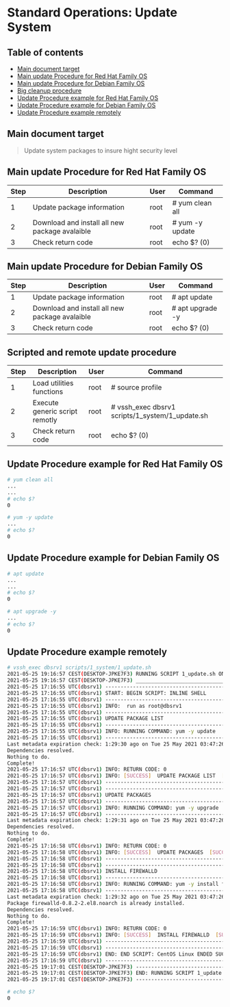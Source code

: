 # Standard Operations: Update System

## Table of contents
- [Main document target](#main-document-target)
- [Main update Procedure for Red Hat Family OS](#main-update-procedure-for-red-hat-family-os)
- [Main update Procedure for Debian Family OS](#main-update-procedure-for-debian-family-os)
- [Big cleanup procedure](#big-cleanup-procedure)
- [Update Procedure example for Red Hat Family OS](#update-procedure-example-for-red-hat-family-os)
- [Update Procedure example for Debian Family OS](#update-procedure-example-for-debian-family-os)
- [Update Procedure example remotely](#update-procedure-example-remotely)

## Main document target

> Update system packages to insure hight security level


## Main update Procedure for Red Hat Family OS
| Step | Description | User | Command |
| --- | --- | --- | --- |
| 1 | Update package information | root | # yum clean all |
| 2 | Download and install all new package avalaible | root | # yum -y update |
| 3 | Check return code | root | echo $? (0) |

## Main update Procedure for Debian Family OS
| Step | Description | User | Command |
| --- | --- | --- | --- |
| 1 | Update package information | root | # apt update |
| 2 | Download and install all new package avalaible | root | # apt upgrade -y |
| 3 | Check return code | root | echo $? (0) |

## Scripted and remote update procedure
| Step | Description | User | Command |
| --- | --- | --- | --- |
| 1 | Load utilities functions  | root | # source profile |
| 2 | Execute generic script remotly  | root | # vssh_exec dbsrv1 scripts/1_system/1_update.sh |
| 3 | Check return code | root | echo $? (0) |

##  Update Procedure example for Red Hat Family OS
```bash
# yum clean all
...
...
# echo $?
0

# yum -y update
...
# echo $?
0
```

##  Update Procedure example for Debian Family OS
```bash
# apt update
...
...
# echo $?
0

# apt upgrade -y
...
# echo $?
0
```

##  Update Procedure example remotely
```bash
# vssh_exec dbsrv1 scripts/1_system/1_update.sh
2021-05-25 19:16:57 CEST(DESKTOP-JPKE7F3) RUNNING SCRIPT 1_update.sh ON dbsrv1(192.168.33.191) SERVER
2021-05-25 19:16:57 CEST(DESKTOP-JPKE7F3) _____________________________________________________________________________
2021-05-25 17:16:55 UTC(dbsrv1) -----------------------------------------------------------------------------
2021-05-25 17:16:55 UTC(dbsrv1) START: BEGIN SCRIPT: INLINE SHELL
2021-05-25 17:16:55 UTC(dbsrv1) -----------------------------------------------------------------------------
2021-05-25 17:16:55 UTC(dbsrv1) INFO:  run as root@dbsrv1
2021-05-25 17:16:55 UTC(dbsrv1) -----------------------------------------------------------------------------
2021-05-25 17:16:55 UTC(dbsrv1) UPDATE PACKAGE LIST
2021-05-25 17:16:55 UTC(dbsrv1) -----------------------------------------------------------------------------
2021-05-25 17:16:55 UTC(dbsrv1) INFO: RUNNING COMMAND: yum -y update
2021-05-25 17:16:55 UTC(dbsrv1) -----------------------------------------------------------------------------
Last metadata expiration check: 1:29:30 ago on Tue 25 May 2021 03:47:26 PM UTC.
Dependencies resolved.
Nothing to do.
Complete!
2021-05-25 17:16:57 UTC(dbsrv1) INFO: RETURN CODE: 0
2021-05-25 17:16:57 UTC(dbsrv1) INFO: [SUCCESS]  UPDATE PACKAGE LIST  [SUCCESS]
2021-05-25 17:16:57 UTC(dbsrv1) -----------------------------------------------------------------------------
2021-05-25 17:16:57 UTC(dbsrv1) -----------------------------------------------------------------------------
2021-05-25 17:16:57 UTC(dbsrv1) UPDATE PACKAGES
2021-05-25 17:16:57 UTC(dbsrv1) -----------------------------------------------------------------------------
2021-05-25 17:16:57 UTC(dbsrv1) INFO: RUNNING COMMAND: yum -y upgrade
2021-05-25 17:16:57 UTC(dbsrv1) -----------------------------------------------------------------------------
Last metadata expiration check: 1:29:31 ago on Tue 25 May 2021 03:47:26 PM UTC.
Dependencies resolved.
Nothing to do.
Complete!
2021-05-25 17:16:58 UTC(dbsrv1) INFO: RETURN CODE: 0
2021-05-25 17:16:58 UTC(dbsrv1) INFO: [SUCCESS]  UPDATE PACKAGES  [SUCCESS]
2021-05-25 17:16:58 UTC(dbsrv1) -----------------------------------------------------------------------------
2021-05-25 17:16:58 UTC(dbsrv1) -----------------------------------------------------------------------------
2021-05-25 17:16:58 UTC(dbsrv1) INSTALL FIREWALLD
2021-05-25 17:16:58 UTC(dbsrv1) -----------------------------------------------------------------------------
2021-05-25 17:16:58 UTC(dbsrv1) INFO: RUNNING COMMAND: yum -y install firewalld
2021-05-25 17:16:58 UTC(dbsrv1) -----------------------------------------------------------------------------
Last metadata expiration check: 1:29:32 ago on Tue 25 May 2021 03:47:26 PM UTC.
Package firewalld-0.8.2-2.el8.noarch is already installed.
Dependencies resolved.
Nothing to do.
Complete!
2021-05-25 17:16:59 UTC(dbsrv1) INFO: RETURN CODE: 0
2021-05-25 17:16:59 UTC(dbsrv1) INFO: [SUCCESS]  INSTALL FIREWALLD  [SUCCESS]
2021-05-25 17:16:59 UTC(dbsrv1) -----------------------------------------------------------------------------
2021-05-25 17:16:59 UTC(dbsrv1) -----------------------------------------------------------------------------
2021-05-25 17:16:59 UTC(dbsrv1) END: END SCRIPT: CentOS Linux ENDED SUCCESSFULLY
2021-05-25 17:16:59 UTC(dbsrv1) -----------------------------------------------------------------------------
2021-05-25 19:17:01 CEST(DESKTOP-JPKE7F3) -----------------------------------------------------------------------------
2021-05-25 19:17:01 CEST(DESKTOP-JPKE7F3) END: RUNNING SCRIPT 1_update.sh ON dbsrv1(192.168.33.191) SERVER ENDED SUCCESSFULLY
2021-05-25 19:17:01 CEST(DESKTOP-JPKE7F3) -----------------------------------------------------------------------------

# echo $?
0

```
